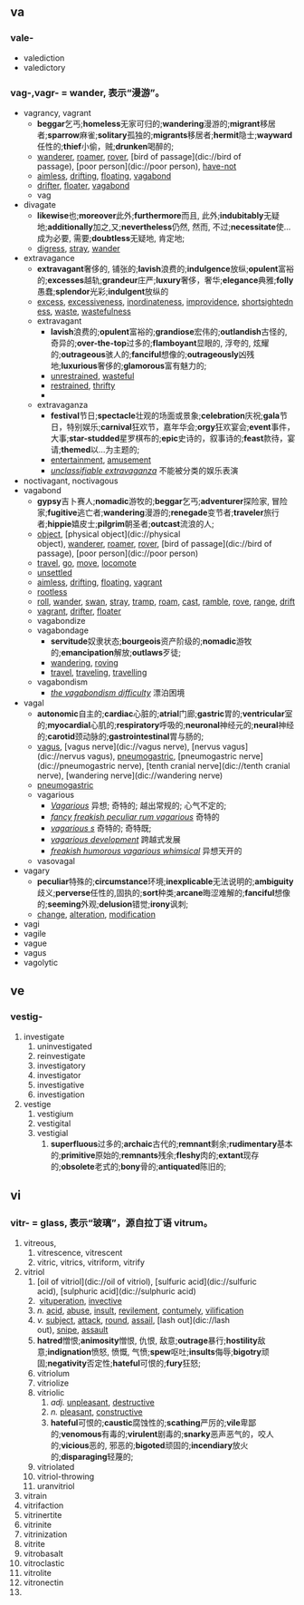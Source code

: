 ## va
### vale-
- valediction
- valedictory


### vag-,vagr- = wander, 表示“漫游”。
- vagrancy, vagrant
	- **beggar**乞丐;**homeless**无家可归的;**wandering**漫游的;**migrant**移居者;**sparrow**麻雀;**solitary**孤独的;**migrants**移居者;**hermit**隐士;**wayward**任性的;**thief**小偷，贼;**drunken**喝醉的;
	- [wanderer](dic://wanderer), [roamer](dic://roamer), [rover](dic://rover), [bird of passage](dic://bird of passage), [poor person](dic://poor person), [have-not](dic://have-not)
	- [aimless](dic://aimless), [drifting](dic://drifting), [floating](dic://floating), [vagabond](dic://vagabond)
	- [drifter](dic://drifter), [floater](dic://floater), [vagabond](dic://vagabond)
	- vag
- divagate
	- **likewise**也;**moreover**此外;**furthermore**而且, 此外;**indubitably**无疑地;**additionally**加之,又;**nevertheless**仍然, 然而, 不过;**necessitate**使…成为必要, 需要;**doubtless**无疑地, 肯定地;
	- [digress](dic://digress), [stray](dic://stray), [wander](dic://wander)
- extravagance
	- **extravagant**奢侈的, 铺张的;**lavish**浪费的;**indulgence**放纵;**opulent**富裕的;**excesses**越轨;**grandeur**庄严;**luxury**奢侈，奢华;**elegance**典雅;**folly**愚蠢;**splendor**光彩;**indulgent**放纵的
	- [excess](dic://excess), [excessiveness](dic://excessiveness), [inordinateness](dic://inordinateness), [improvidence](dic://improvidence), [shortsightedness](dic://shortsightedness), [waste](dic://waste), [wastefulness](dic://wastefulness)
	- extravagant
		- **lavish**浪费的;**opulent**富裕的;**grandiose**宏伟的;**outlandish**古怪的, 奇异的;**over-the-top**过多的;**flamboyant**显眼的, 浮夸的, 炫耀的;**outrageous**骇人的;**fanciful**想像的;**outrageously**凶残地;**luxurious**奢侈的;**glamorous**富有魅力的;
		- [unrestrained](dic://unrestrained), [wasteful](dic://wasteful)
		- [restrained](dic://restrained), [thrifty](dic://thrifty)
		- 
	- extravaganza
		- **festival**节日;**spectacle**壮观的场面或景象;**celebration**庆祝;**gala**节日，特别娱乐;**carnival**狂欢节，嘉年华会;**orgy**狂欢宴会;**event**事件，大事;**star-studded**星罗棋布的;**epic**史诗的，叙事诗的;**feast**款待，宴请;**themed**以…为主题的;
		- [entertainment](dic://entertainment), [amusement](dic://amusement)
		- _[unclassifiable extravaganza](dic://unclassifiable%20extravaganza)_ 不能被分类的娱乐表演
- noctivagant, noctivagous
- vagabond
	- **gypsy**吉卜赛人;**nomadic**游牧的;**beggar**乞丐;**adventurer**探险家, 冒险家;**fugitive**逃亡者;**wandering**漫游的;**renegade**变节者;**traveler**旅行者;**hippie**嬉皮士;**pilgrim**朝圣者;**outcast**流浪的人;
	- [object](dic://object), [physical object](dic://physical object), [wanderer](dic://wanderer), [roamer](dic://roamer), [rover](dic://rover), [bird of passage](dic://bird of passage), [poor person](dic://poor person)
	- [travel](dic://travel), [go](dic://go), [move](dic://move), [locomote](dic://locomote)
	- [unsettled](dic://unsettled)
	- [aimless](dic://aimless), [drifting](dic://drifting), [floating](dic://floating), [vagrant](dic://vagrant)
	- [rootless](dic://rootless)
	- [roll](dic://roll), [wander](dic://wander), [swan](dic://swan), [stray](dic://stray), [tramp](dic://tramp), [roam](dic://roam), [cast](dic://cast), [ramble](dic://ramble), [rove](dic://rove), [range](dic://range), [drift](dic://drift)
	- [vagrant](dic://vagrant), [drifter](dic://drifter), [floater](dic://floater)
	- vagabondize
	- vagabondage
		- **servitude**奴隶状态;**bourgeois**资产阶级的;**nomadic**游牧的;**emancipation**解放;**outlaws**歹徒;
		- [wandering](dic://wandering), [roving](dic://roving)
		- [travel](dic://travel), [traveling](dic://traveling), [travelling](dic://travelling)
	- vagabondism
		- _[the vagabondism difficulty](dic://the%20vagabondism%20difficulty)_ 漂泊困境
- vagal
	- **autonomic**自主的;**cardiac**心脏的;**atrial**门廊;**gastric**胃的;**ventricular**室的;**myocardial**心肌的;**respiratory**呼吸的;**neuronal**神经元的;**neural**神经的;**carotid**颈动脉的;**gastrointestinal**胃与肠的;
	- [vagus](dic://vagus), [vagus nerve](dic://vagus nerve), [nervus vagus](dic://nervus vagus), [pneumogastric](dic://pneumogastric), [pneumogastric nerve](dic://pneumogastric nerve), [tenth cranial nerve](dic://tenth cranial nerve), [wandering nerve](dic://wandering nerve)
	- [pneumogastric](dic://pneumogastric)
	- vagarious
		- _[Vagarious](dic://Vagarious)_ 异想; 奇特的; 越出常规的; 心气不定的; 
		- _[fancy freakish peculiar rum vagarious](dic://fancy%20freakish%20peculiar%20rum%20vagarious)_ 奇特的
		- _[vagarious s](dic://vagarious%20s)_ 奇特的; 奇特既; 
		- _[vagarious development](dic://vagarious%20development)_ 跨越式发展
		- _[freakish humorous vagarious whimsical](dic://freakish%20humorous%20vagarious%20whimsical)_ 异想天开的
	- vasovagal
- vagary
	- **peculiar**特殊的;**circumstance**环境;**inexplicable**无法说明的;**ambiguity**歧义;**perverse**任性的,固执的;**sort**种类;**arcane**晦涩难解的;**fanciful**想像的;**seeming**外观;**delusion**错觉;**irony**讽刺;
	- [change](dic://change), [alteration](dic://alteration), [modification](dic://modification)
- vagi
- vagile
- vague
- vagus
- vagolytic




## ve
### vestig-
1. investigate
	1. uninvestigated
	2. reinvestigate
	3. investigatory
	4. investigator
	5. investigative
	6. investigation
2. vestige
	1. vestigium
	2. vestigital
	3. vestigial
		1. **superfluous**过多的;**archaic**古代的;**remnant**剩余;**rudimentary**基本的;**primitive**原始的;**remnants**残余;**fleshy**肉的;**extant**现存的;**obsolete**老式的;**bony**骨的;**antiquated**陈旧的;



## vi
### vitr- = glass, 表示“玻璃”，源自拉丁语 vitrum。
1. vitreous, 
	1. vitrescence, vitrescent
	2. vitric, vitrics, vitriform, vitrify
2. vitriol
	1. [oil of vitriol](dic://oil of vitriol), [sulfuric acid](dic://sulfuric acid), [sulphuric acid](dic://sulphuric acid)
	2.  [vituperation](dic://vituperation), [invective](dic://invective)
	3. _n._ [acid](dic://acid), [abuse](dic://abuse), [insult](dic://insult), [revilement](dic://revilement), [contumely](dic://contumely), [vilification](dic://vilification)
	4. _v._ [subject](dic://subject), [attack](dic://attack), [round](dic://round), [assail](dic://assail), [lash out](dic://lash out), [snipe](dic://snipe), [assault](dic://assault)
	5. **hatred**憎恨;**animosity**憎恨, 仇恨, 敌意;**outrage**暴行;**hostility**敌意;**indignation**愤怒, 愤慨, 气愤;**spew**呕吐;**insults**侮辱;**bigotry**顽固;**negativity**否定性;**hateful**可恨的;**fury**狂怒;
	6. vitriolum
	7. vitriolize
	8. vitriolic
		1. _adj._ [unpleasant](dic://unpleasant), [destructive](dic://destructive)
		2. _n._ [pleasant](dic://pleasant), [constructive](dic://constructive)
		3. **hateful**可恨的;**caustic**腐蚀性的;**scathing**严厉的;**vile**卑鄙的;**venomous**有毒的;**virulent**剧毒的;**snarky**恶声恶气的，咬人的;**vicious**恶的, 邪恶的;**bigoted**顽固的;**incendiary**放火的;**disparaging**轻蔑的;
	9. vitriolated
	10. vitriol-throwing
	11. uranvitriol
4. vitrain
5. vitrifaction
6. vitrinertite
7. vitrinite
8. vitrinization
9. vitrite
10. vitrobasalt
11. vitroclastic
12. vitrolite
13. vitronectin
14. 